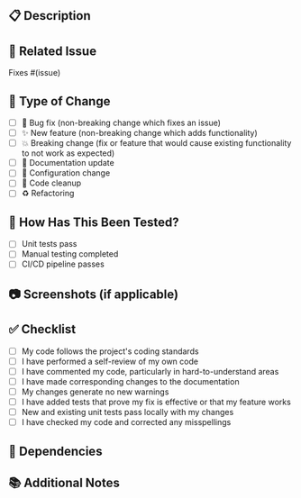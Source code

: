 ## 📋 Description

<!-- Describe your changes in detail -->

## 🔗 Related Issue

<!-- Please link to the issue here: -->
Fixes #(issue)

## 🧪 Type of Change

<!-- Mark the relevant option with "x" -->

- [ ] 🐛 Bug fix (non-breaking change which fixes an issue)
- [ ] ✨ New feature (non-breaking change which adds functionality)
- [ ] 💥 Breaking change (fix or feature that would cause existing functionality to not work as expected)
- [ ] 📝 Documentation update
- [ ] 🔧 Configuration change
- [ ] 🧹 Code cleanup
- [ ] ♻️ Refactoring

## 📝 How Has This Been Tested?

<!-- Describe the tests that you ran to verify your changes -->

- [ ] Unit tests pass
- [ ] Manual testing completed
- [ ] CI/CD pipeline passes

## 📷 Screenshots (if applicable)

<!-- Add screenshots to help explain your changes -->

## ✅ Checklist

<!-- Mark completed items with "x" -->

- [ ] My code follows the project's coding standards
- [ ] I have performed a self-review of my own code
- [ ] I have commented my code, particularly in hard-to-understand areas
- [ ] I have made corresponding changes to the documentation
- [ ] My changes generate no new warnings
- [ ] I have added tests that prove my fix is effective or that my feature works
- [ ] New and existing unit tests pass locally with my changes
- [ ] I have checked my code and corrected any misspellings

## 🔄 Dependencies

<!-- List any dependencies that are required for this change -->

## 📚 Additional Notes

<!-- Add any other context about the pull request here -->
